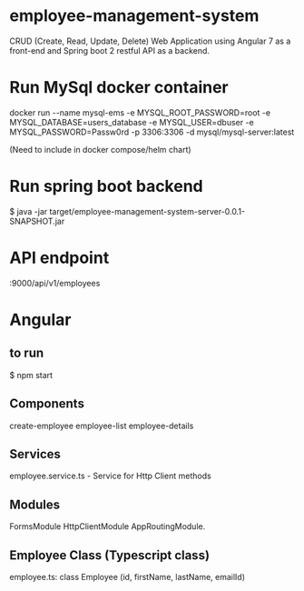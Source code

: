 # employee-management-system
 CRUD (Create, Read, Update, Delete) Web Application using Angular 7 as a front-end and Spring boot 2 restful API as a backend.

# Run MySql docker container
docker run --name mysql-ems -e MYSQL_ROOT_PASSWORD=root -e MYSQL_DATABASE=users_database -e MYSQL_USER=dbuser -e MYSQL_PASSWORD=Passw0rd -p 3306:3306 -d mysql/mysql-server:latest

(Need to include in docker compose/helm chart)

# Run spring boot backend
$ java -jar target/employee-management-system-server-0.0.1-SNAPSHOT.jar

# API endpoint
<host>:9000/api/v1/employees


# Angular
## to run
$ npm start

## Components
create-employee
employee-list
employee-details
## Services
employee.service.ts - Service for Http Client methods
## Modules
FormsModule
HttpClientModule
AppRoutingModule.
## Employee Class (Typescript class)
employee.ts: class Employee (id, firstName, lastName, emailId)